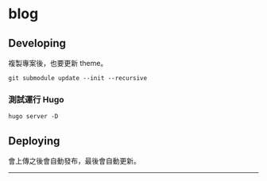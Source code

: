 # blog

## Developing

複製專案後，也要更新 theme。

```git
git submodule update --init --recursive
```

### 測試運行 Hugo

```terminal
hugo server -D
```

## Deploying

會上傳之後會自動發布，最後會自動更新。

---
